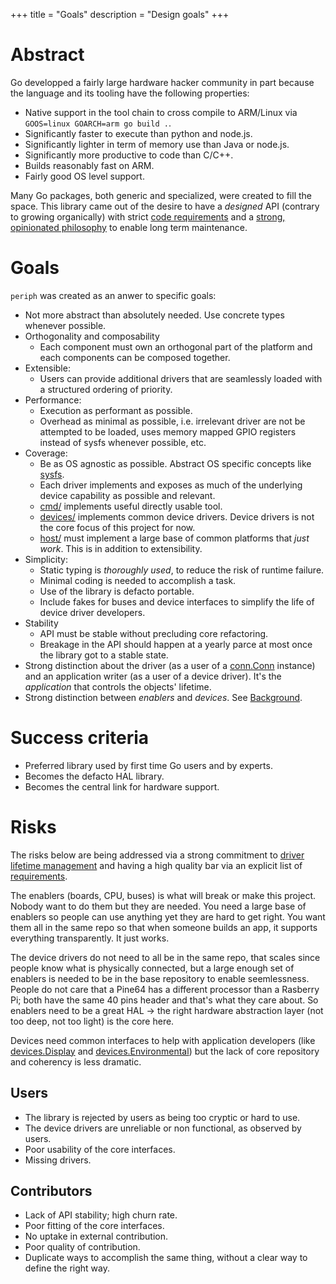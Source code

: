 +++
title = "Goals"
description = "Design goals"
+++


# Abstract

Go developped a fairly large hardware hacker community in part because the
language and its tooling have the following properties:

- Native support in the tool chain to cross compile to ARM/Linux via `GOOS=linux
  GOARCH=arm go build .`.
- Significantly faster to execute than python and node.js.
- Significantly lighter in term of memory use than Java or node.js.
- Significantly more productive to code than C/C++.
- Builds reasonably fast on ARM.
- Fairly good OS level support.

Many Go packages, both generic and specialized, were created to fill the space.
This library came out of the desire to have a _designed_ API (contrary to
growing organically) with strict [code requirements](../#requirements) and a
[strong, opinionated philosophy](../../../#philosophy) to enable long term
maintenance.


# Goals

`periph` was created as an anwer to specific goals:

- Not more abstract than absolutely needed. Use concrete types whenever
  possible.
- Orthogonality and composability
  - Each component must own an orthogonal part of the platform and each
    components can be composed together.
- Extensible:
  - Users can provide additional drivers that are seamlessly loaded
    with a structured ordering of priority.
- Performance:
  - Execution as performant as possible.
  - Overhead as minimal as possible, i.e. irrelevant driver are not be
    attempted to be loaded, uses memory mapped GPIO registers instead of sysfs
    whenever possible, etc.
- Coverage:
  - Be as OS agnostic as possible. Abstract OS specific concepts like
    [sysfs](https://periph.io/x/periph/host/sysfs).
  - Each driver implements and exposes as much of the underlying device
    capability as possible and relevant.
  - [cmd/](https://github.com/google/periph/tree/master/cmd/) implements useful
    directly usable tool.
  - [devices/](https://periph.io/x/periph/devices/) implements common device
    drivers. Device drivers is not the core focus of this project for now.
  - [host/](https://periph.io/x/periph/host/) must implement a large base of
    common platforms that _just work_. This is in addition to extensibility.
- Simplicity:
  - Static typing is _thoroughly used_, to reduce the risk of runtime failure.
  - Minimal coding is needed to accomplish a task.
  - Use of the library is defacto portable.
  - Include fakes for buses and device interfaces to simplify the life of
    device driver developers.
- Stability
  - API must be stable without precluding core refactoring.
  - Breakage in the API should happen at a yearly parce at most once the library
    got to a stable state.
- Strong distinction about the driver (as a user of a
  [conn.Conn](https://periph.io/x/periph/conn#Conn) instance) and an application
  writer (as a user of a device driver). It's the _application_ that controls
  the objects' lifetime.
- Strong distinction between _enablers_ and _devices_. See
  [Background](../#background).


# Success criteria

- Preferred library used by first time Go users and by experts.
- Becomes the defacto HAL library.
- Becomes the central link for hardware support.


# Risks

The risks below are being addressed via a strong commitment to [driver lifetime
management](../#driver-lifetime-management) and having a high quality bar via an
explicit list of [requirements](../#requirements).

The enablers (boards, CPU, buses) is what will break or make this project.
Nobody want to do them but they are needed. You need a large base of enablers so
people can use anything yet they are hard to get right. You want them all in the
same repo so that when someone builds an app, it supports everything
transparently. It just works.

The device drivers do not need to all be in the same repo, that scales since
people know what is physically connected, but a large enough set of enablers is
needed to be in the base repository to enable seemlessness. People do not care
that a Pine64 has a different processor than a Rasberry Pi; both have the same
40 pins header and that's what they care about. So enablers need to be a great
HAL -> the right hardware abstraction layer (not too deep, not too light) is the
core here.

Devices need common interfaces to help with application developers (like
[devices.Display](https://periph.io/x/periph/devices#Display) and
[devices.Environmental](https://periph.io/x/periph/devices#Environmental)) but
the lack of core repository and coherency is less dramatic.


## Users

- The library is rejected by users as being too cryptic or hard to use.
- The device drivers are unreliable or non functional, as observed by users.
- Poor usability of the core interfaces.
- Missing drivers.


## Contributors

- Lack of API stability; high churn rate.
- Poor fitting of the core interfaces.
- No uptake in external contribution.
- Poor quality of contribution.
- Duplicate ways to accomplish the same thing, without a clear way to define the
  right way.
